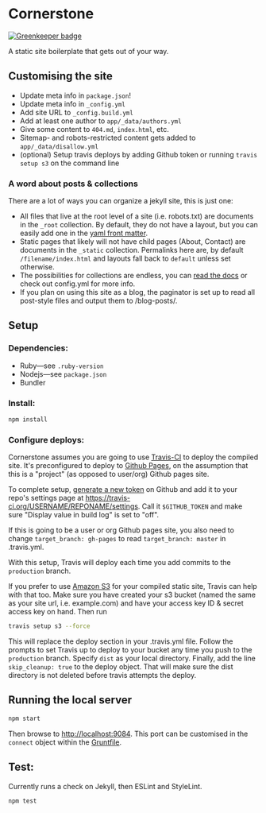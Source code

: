 # Cornerstone

[![Greenkeeper badge](https://badges.greenkeeper.io/gesa/cornerstone.svg)](https://greenkeeper.io/)

A static site boilerplate that gets out of your way.

## Customising the site

- Update meta info in `package.json`!
- Update meta info in `_config.yml`
- Add site URL to `_config.build.yml`
- Add at least one author to `app/_data/authors.yml`
- Give some content to `404.md`, `index.html`, etc.
- Sitemap- and robots-restricted content gets added to `app/_data/disallow.yml`
- (optional) Setup travis deploys by adding Github token or running `travis setup s3` on the command line

### A word about posts & collections

There are a lot of ways you can organize a jekyll site, this is just one:

- All files that live at the root level of a site (i.e. robots.txt) are documents in the `_root` collection. By default, they do not have a layout, but you can easily add one in the [yaml front matter][00].
- Static pages that likely will not have child pages (About, Contact) are documents in the `_static` collection. Permalinks here are, by default `/filename/index.html` and layouts fall back to `default` unless set otherwise.
- The possibilities for collections are endless, you can [read the docs][01] or check out config.yml for more info.
- If you plan on using this site as a blog, the paginator is set up to read all post-style files and output them to /blog-posts/.

[00]: https://jekyllrb.com/docs/frontmatter/
[01]: https://jekyllrb.com/docs/collections/

## Setup

### Dependencies:

- Ruby—see `.ruby-version`
- Nodejs—see `package.json`
- Bundler

### Install:

```bash
npm install
```

### Configure deploys:

Cornerstone assumes you are going to use [Travis-CI][02] to deploy the compiled site. It's preconfigured to deploy to [Github Pages][04], on the assumption that this is a "project" (as opposed to user/org) Github pages site.

To complete setup, [generate a new token][05] on Github and add it to your repo's settings page at https://travis-ci.org/USERNAME/REPONAME/settings. Call it `$GITHUB_TOKEN` and make sure "Display value in build log" is set to "off".

If this is going to be a user or org Github pages site, you also need to change `target_branch: gh-pages` to read `target_branch: master` in .travis.yml.

With this setup, Travis will deploy each time you add commits to the `production` branch.

If you prefer to use [Amazon S3][03] for your compiled static site, Travis can help with that too. Make sure you have created your s3 bucket (named the same as your site url, i.e. example.com) and have your access key ID & secret access key on hand. Then run
 
```bash
travis setup s3 --force
```

This will replace the deploy section in your .travis.yml file. Follow the prompts to set Travis up to deploy to your bucket any time you push to the `production` branch. Specify `dist` as your local directory. Finally, add the line `  skip_cleanup: true` to the deploy object. That will make sure the dist directory is not deleted before travis attempts the deploy.

[02]: https://docs.travis-ci.com/user/deployment
[03]: https://docs.aws.amazon.com/AmazonS3/latest/dev/WebsiteHosting.html
[04]: https://help.github.com/articles/user-organization-and-project-pages/
[05]: https://github.com/settings/tokens

## Running the local server

```bash
npm start
```

Then browse to <http://localhost:9084>. This port can be customised in the `connect` object within the [Gruntfile](Gruntfile.js).

## Test:

Currently runs a check on Jekyll, then ESLint and StyleLint.

```bash
npm test
```

